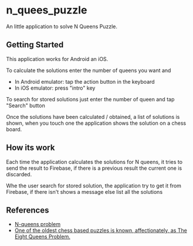 # n_quees_puzzle

An little application to solve N Queens Puzzle.

## Getting Started

This application works for Android an iOS.

To calculate the solutions enter the number of queens you want and

- In Android emulator: tap the action button in the keyboard
- In iOS emulator: press "intro" key

To search for stored solutions just enter the number of queen and tap "Search" button

Once the solutions have been calculated / obtained, a list of solutions is shown, when you touch one the application shows the solution on a chess board.

## How its work

Each time the application calculates the solutions for N queens, it tries to send the result to Firebase, if there is a previous result the current one is discarded.

Whe the user search for stored solution, the application try to get it from Firebase, if there isn't shows a message else list all the solutions

## References
- [N-queens problem](https://rosettacode.org/wiki/N-queens_problem#Dart)
- [One of the oldest chess based puzzles is known, affectionately, as The Eight Queens Problem.](http://datagenetics.com/blog/august42012/index.html)
